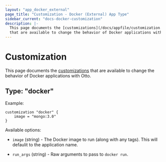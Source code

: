 ```yaml
---
layout: "app_docker_external"
page_title: "Customization - Docker (External) App Type"
sidebar_current: "docs-docker-customization"
description: |-
  This page documents the [customizations](/docs/appfile/customization.html)
  that are available to change the behavior of Docker applications with Otto.
---
```


# Customization

This page documents the [customizations](/docs/appfile/customization.html)
that are available to change the behavior of Docker applications with Otto.

## Type: "docker"

Example:

```
customization "docker" {
    image = "mongo:3.0"
}
```

Available options:

  * `image` (string) - The Docker image to run (along with any tags).
    This will defaulit to the application name.

  * `run_args` (string) - Raw arguments to pass to `docker run`.
